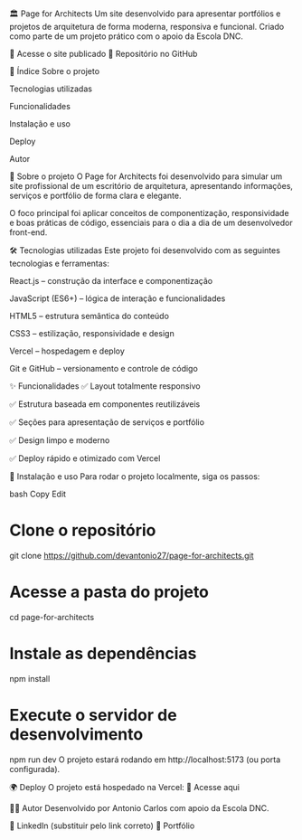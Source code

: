 🏛️ Page for Architects
Um site desenvolvido para apresentar portfólios e projetos de arquitetura de forma moderna, responsiva e funcional. Criado como parte de um projeto prático com o apoio da Escola DNC.

🔗 Acesse o site publicado
📂 Repositório no GitHub

📌 Índice
Sobre o projeto

Tecnologias utilizadas

Funcionalidades

Instalação e uso

Deploy

Autor

📖 Sobre o projeto
O Page for Architects foi desenvolvido para simular um site profissional de um escritório de arquitetura, apresentando informações, serviços e portfólio de forma clara e elegante.

O foco principal foi aplicar conceitos de componentização, responsividade e boas práticas de código, essenciais para o dia a dia de um desenvolvedor front-end.

🛠 Tecnologias utilizadas
Este projeto foi desenvolvido com as seguintes tecnologias e ferramentas:

React.js – construção da interface e componentização

JavaScript (ES6+) – lógica de interação e funcionalidades

HTML5 – estrutura semântica do conteúdo

CSS3 – estilização, responsividade e design

Vercel – hospedagem e deploy

Git e GitHub – versionamento e controle de código

✨ Funcionalidades
✅ Layout totalmente responsivo

✅ Estrutura baseada em componentes reutilizáveis

✅ Seções para apresentação de serviços e portfólio

✅ Design limpo e moderno

✅ Deploy rápido e otimizado com Vercel

🚀 Instalação e uso
Para rodar o projeto localmente, siga os passos:

bash
Copy
Edit
# Clone o repositório
git clone https://github.com/devantonio27/page-for-architects.git

# Acesse a pasta do projeto
cd page-for-architects

# Instale as dependências
npm install

# Execute o servidor de desenvolvimento
npm run dev
O projeto estará rodando em http://localhost:5173 (ou porta configurada).

🌍 Deploy
O projeto está hospedado na Vercel:
🔗 Acesse aqui

👨‍💻 Autor
Desenvolvido por Antonio Carlos com apoio da Escola DNC.

🔗 LinkedIn (substituir pelo link correto)
📂 Portfólio
